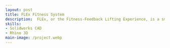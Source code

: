 ```yaml
---
layout: post
title: FLEx Fitness System
description:  FLEx, or the Fitness-Feedback Lifting Experience, is a smart belt and double arm band system tailored for weightlifters. The fitness wearables integrate an array of sensors that identify improper form and insufficient muscle activation to provide real-time correctional haptic feedback and prevent injury. This data, delivered via in-app analytics, helps maximize results in the gym. The user’s role is to strap on and tighten the belt and bands while ensuring correct muscle placement, enter the app, calibrate it, select their desired exercise, and simply begin working out.
skills: 
- Solidworks CAD
- Rhino 3D
main-image: /project.webp 
---
```

